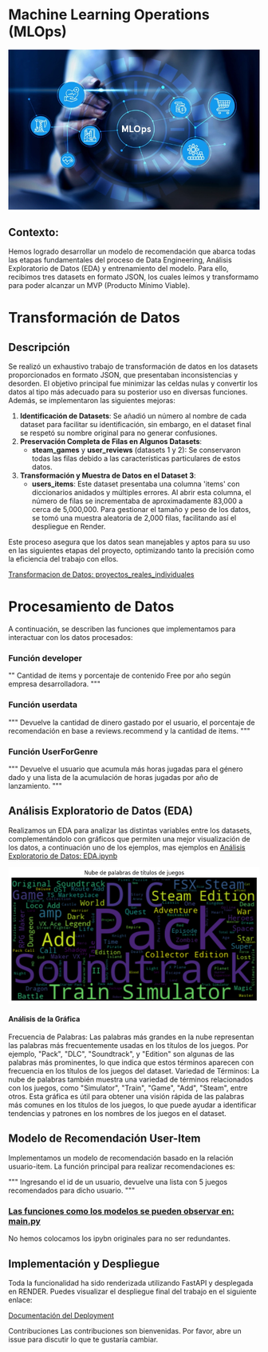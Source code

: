 # Machine Learning Operations (MLOps)

![MLOps](1704994327715.png)


## Contexto:
Hemos logrado desarrollar un modelo de recomendación que abarca todas las etapas fundamentales del proceso de Data Engineering, Análisis Exploratorio de Datos (EDA) y entrenamiento del modelo. Para ello, recibimos tres datasets en formato JSON, los cuales leímos y transformamo para poder alcanzar un MVP (Producto Mínimo Viable).

# Transformación de Datos

## Descripción

Se realizó un exhaustivo trabajo de transformación de datos en los datasets proporcionados en formato JSON, que presentaban inconsistencias y desorden. El objetivo principal fue minimizar las celdas nulas y convertir los datos al tipo más adecuado para su posterior uso en diversas funciones. Además, se implementaron las siguientes mejoras:

1. **Identificación de Datasets**: Se añadió un número al nombre de cada dataset para facilitar su identificación, sin embargo, en el dataset final se respetó su nombre original para no generar confusiones.
2. **Preservación Completa de Filas en Algunos Datasets**:
    - **steam_games** y **user_reviews** (datasets 1 y 2): Se conservaron todas las filas debido a las características particulares de estos datos.
3. **Transformación y Muestra de Datos en el Dataset 3**:
    - **users_items**: Este dataset presentaba una columna 'items' con diccionarios anidados y múltiples errores. Al abrir esta columna, el número de filas se incrementaba de aproximadamente 83,000 a cerca de 5,000,000. Para gestionar el tamaño y peso de los datos, se tomó una muestra aleatoria de 2,000 filas, facilitando así el despliegue en Render.

Este proceso asegura que los datos sean manejables y aptos para su uso en las siguientes etapas del proyecto, optimizando tanto la precisión como la eficiencia del trabajo con ellos.

[Transformacion de Datos: proyectos_reales_individuales](proyectos_reales_individuales)

# Procesamiento de Datos
A continuación, se describen las funciones que implementamos para interactuar con los datos procesados:

### Función developer

""
    Cantidad de items y porcentaje de contenido Free por año según empresa desarrolladora.
    """
### Función userdata

"""
    Devuelve la cantidad de dinero gastado por el usuario, el porcentaje de recomendación 
    en base a reviews.recommend y la cantidad de items.
    """

### Función UserForGenre

"""
    Devuelve el usuario que acumula más horas jugadas para el género dado y una lista de 
    la acumulación de horas jugadas por año de lanzamiento.
    """

 ## Análisis Exploratorio de Datos (EDA)
Realizamos un EDA para analizar las distintas variables entre los datasets, complementándolo con gráficos que permiten una mejor visualización de los datos, a continuación uno de los ejemplos, mas ejemplos en [Análisis Exploratorio de Datos: EDA.ipynb](EDA.ipynb)

![Nube de palabras](nube%20de%20palabras.png)

#### Análisis de la Gráfica
Frecuencia de Palabras: Las palabras más grandes en la nube representan las palabras más frecuentemente usadas en los títulos de los juegos. Por ejemplo, "Pack", "DLC", "Soundtrack", y "Edition" son algunas de las palabras más prominentes, lo que indica que estos términos aparecen con frecuencia en los títulos de los juegos del dataset.
Variedad de Términos: La nube de palabras también muestra una variedad de términos relacionados con los juegos, como "Simulator", "Train", "Game", "Add", "Steam", entre otros.
Esta gráfica es útil para obtener una visión rápida de las palabras más comunes en los títulos de los juegos, lo que puede ayudar a identificar tendencias y patrones en los nombres de los juegos en el dataset.

## Modelo de Recomendación User-Item
Implementamos un modelo de recomendación basado en la relación usuario-item. La función principal para realizar recomendaciones es:

   """
    Ingresando el id de un usuario, devuelve una lista con 5 juegos recomendados para dicho usuario.
    """
###  [Las funciones como los modelos se pueden observar en: main.py](main.py)
No hemos colocamos los ipybn originales para no ser redundantes.


## Implementación y Despliegue
Toda la funcionalidad ha sido renderizada utilizando FastAPI y desplegada en RENDER. Puedes visualizar el despliegue final del trabajo en el siguiente enlace:

[Documentación del Deployment](https://ml-1-icy1.onrender.com/docs#/default/user_for_genre_userforgenre_get)

Contribuciones
Las contribuciones son bienvenidas. Por favor, abre un issue para discutir lo que te gustaría cambiar.
